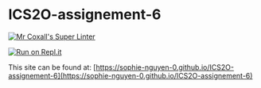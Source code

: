 # ICS2O-assignement-6

[![Mr Coxall's Super Linter](https://github.com/sophie-nguyen-0/ICS2O-assignement-6/workflows/Mr%20Coxall's%20Super%20Linter/badge.svg)](https://github.com/sophie-nguyen-0/ICS2O-assignement-6/actions/)

[![Run on Repl.it](https://repl.it/badge/github/sophie-nguyen-0/ICS2O-assignement-6)](https://repl.it/github/sophie-nguyen-0/ICS2O-assignement-6)

This site can be found at: [https://sophie-nguyen-0.github.io/ICS2O-assignement-6](https://sophie-nguyen-0.github.io/ICS2O-assignement-6)
